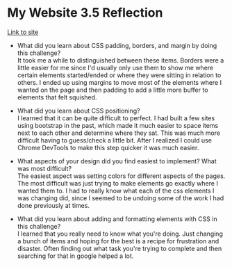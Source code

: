 # My Website 3.5 Reflection

[Link to site](http://ray-curran.github.io) 

* What did you learn about CSS padding, borders, and margin by doing this challenge?  
  It took me a while to distinguished between these items. Borders were a little easier for me since I'd usually only use them to show me where certain elements started/ended or where they were sitting in relation to others. I ended up using margins to move most of the elements where I wanted on the page and then padding to add a little more buffer to elements that felt squished. 

* What did you learn about CSS positioning?  
  I learned that it can be quite difficult to perfect. I had built a few sites using bootstrap in the past, which made it much easier to space items next to each other and determine where they sat. This was much more difficult having to guess/check a little bit. After I realized I could use Chrome DevTools to make this step quicker it was much easier. 

* What aspects of your design did you find easiest to implement? What was most difficult?  
  The easiest aspect was setting colors for different aspects of the pages. The most difficult was just trying to make elements go exactly where I wanted them to. I had to really know what each of the css elements I was changing did, since I seemed to be undoing some of the work I had done previously at times. 

* What did you learn about adding and formatting elements with CSS in this challenge?  
  I learned that you really need to know what you're doing. Just changing a bunch of items and hoping for the best is a recipe for frustration and disaster. Often finding out what task you're trying to complete and then searching for that in google helped a lot. 